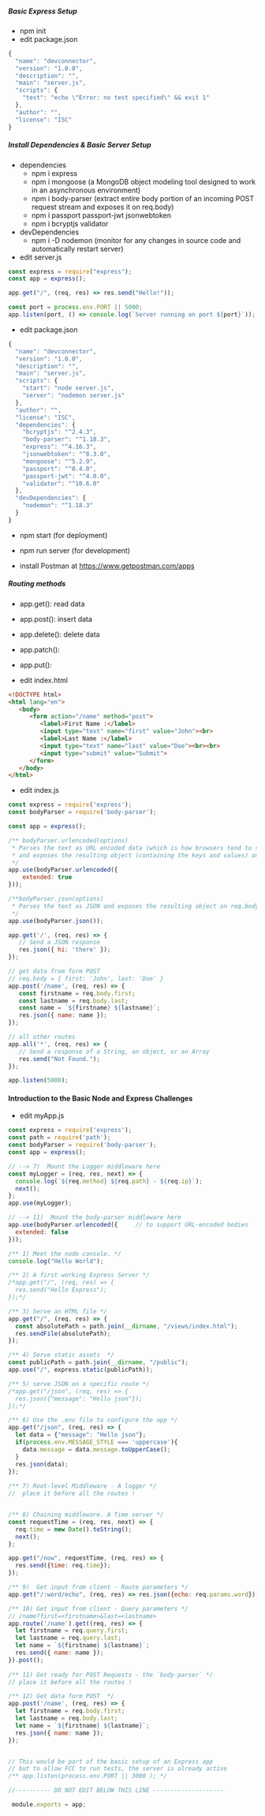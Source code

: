 ##### Basic Express Setup

* npm init
* edit package.json
```javascript
{
  "name": "devconnector",
  "version": "1.0.0",
  "description": "",
  "main": "server.js",
  "scripts": {
    "test": "echo \"Error: no test specified\" && exit 1"
  },
  "author": "",
  "license": "ISC"
}
```

##### Install Dependencies & Basic Server Setup
* dependencies
   * npm i express
   * npm i mongoose (a MongoDB object modeling tool designed to work in an asynchronous environment)
   * npm i body-parser (extract entire body portion of an incoming POST request stream and exposes it on req.body)
   * npm i passport passport-jwt jsonwebtoken
   * npm i bcryptjs validator
* devDependencies
   * npm i -D nodemon (monitor for any changes in source code and automatically restart server)
* edit server.js
```javascript
const express = require("express");
const app = express();

app.get("/", (req, res) => res.send("Hello!"));

const port = process.env.PORT || 5000;
app.listen(port, () => console.log(`Server running on port ${port}`));
```
* edit package.json
```javascript
{
  "name": "devconnector",
  "version": "1.0.0",
  "description": "",
  "main": "server.js",
  "scripts": {
    "start": "node server.js",
    "server": "nodemon server.js"
  },
  "author": "",
  "license": "ISC",
  "dependencies": {
    "bcryptjs": "^2.4.3",
    "body-parser": "^1.18.3",
    "express": "^4.16.3",
    "jsonwebtoken": "^8.3.0",
    "mongoose": "^5.2.9",
    "passport": "^0.4.0",
    "passport-jwt": "^4.0.0",
    "validator": "^10.6.0"
  },
  "devDependencies": {
    "nodemon": "^1.18.3"
  }
}
```
* npm start (for deployment)
* npm run server (for development)











* install Postman at https://www.getpostman.com/apps
##### Routing methods
* app.get(): read data
* app.post(): insert data
* app.delete(): delete data
* app.patch():
* app.put():

* edit index.html
```html
<!DOCTYPE html>
<html lang="en">
   <body>
      <form action="/name" method="post">
         <label>First Name :</label>
         <input type="text" name="first" value="John"><br>
         <label>Last Name :</label>
         <input type="text" name="last" value="Doe"><br><br>
         <input type="submit" value="Submit">
      </form>
   </body>
</html>
```
* edit index.js
```javascript
const express = require('express');
const bodyParser = require('body-parser');

const app = express();

/** bodyParser.urlencoded(options)
 * Parses the text as URL encoded data (which is how browsers tend to send form data from regular forms set to POST)
 * and exposes the resulting object (containing the keys and values) on req.body
 */
app.use(bodyParser.urlencoded({
    extended: true
}));

/**bodyParser.json(options)
 * Parses the text as JSON and exposes the resulting object on req.body.
 */
app.use(bodyParser.json());

app.get('/', (req, res) => {
   // Send a JSON response
   res.json({ hi: 'there' });
});

// get data from form POST
// req.body = { first: 'John', last: 'Doe' }
app.post('/name', (req, res) => {
   const firstname = req.body.first;
   const lastname = req.body.last;
   const name = `${firstname} ${lastname}`;
   res.json({ name: name });
});

// all other routes
app.all('*', (req, res) => {
   // Send a response of a String, an object, or an Array   
   res.send("Not Found.");
});

app.listen(5000);
```

#### Introduction to the Basic Node and Express Challenges
* edit myApp.js
```javascript
const express = require('express');
const path = require('path');
const bodyParser = require('body-parser');
const app = express();

// --> 7)  Mount the Logger middleware here
const myLogger = (req, res, next) => {
  console.log(`${req.method} ${req.path} - ${req.ip}`); 
  next();
};
app.use(myLogger);

// --> 11)  Mount the body-parser middleware here
app.use(bodyParser.urlencoded({     // to support URL-encoded bodies
  extended: false
})); 

/** 1) Meet the node console. */
console.log("Hello World");

/** 2) A first working Express Server */
/*app.get("/", (req, res) => {
  res.send("Hello Express");
});*/

/** 3) Serve an HTML file */
app.get("/", (req, res) => {
  const absolutePath = path.join(__dirname, "/views/index.html");
  res.sendFile(absolutePath);
});

/** 4) Serve static assets  */
const publicPath = path.join(__dirname, "/public");
app.use("/", express.static(publicPath));

/** 5) serve JSON on a specific route */
/*app.get("/json", (req, res) => {
  res.json({"message": "Hello json"});
});*/

/** 6) Use the .env file to configure the app */
app.get("/json", (req, res) => {
  let data = {"message": "Hello json"};
  if(process.env.MESSAGE_STYLE === 'uppercase'){
    data.message = data.message.toUpperCase();
  }
  res.json(data);
});
 
/** 7) Root-level Middleware - A logger */
//  place it before all the routes !


/** 8) Chaining middleware. A Time server */
const requestTime = (req, res, next) => {
  req.time = new Date().toString();
  next();
};

app.get("/now", requestTime, (req, res) => {
  res.send({time: req.time});
});

/** 9)  Get input from client - Route parameters */
app.get("/:word/echo", (req, res) => res.json({echo: req.params.word}));

/** 10) Get input from client - Query parameters */
// /name?first=<firstname>&last=<lastname>
app.route('/name').get((req, res) => {
  let firstname = req.query.first;
  let lastname = req.query.last;
  let name = `${firstname} ${lastname}`;
  res.send({ name: name });
}).post();
  
/** 11) Get ready for POST Requests - the `body-parser` */
// place it before all the routes !

/** 12) Get data form POST  */
app.post('/name', (req, res) => {
  let firstname = req.body.first;
  let lastname = req.body.last;
  let name = `${firstname} ${lastname}`;
  res.json({ name: name });
});


// This would be part of the basic setup of an Express app
// but to allow FCC to run tests, the server is already active
/** app.listen(process.env.PORT || 3000 ); */

//---------- DO NOT EDIT BELOW THIS LINE --------------------

 module.exports = app;
```
